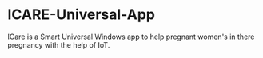 # ICARE-Universal-App
ICare is a Smart Universal Windows app to help pregnant women's in there pregnancy with the help of IoT.
